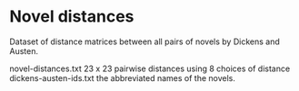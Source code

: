 # Novel distances

Dataset of distance matrices between all pairs of novels by Dickens and Austen. 

novel-distances.txt    23 x 23 pairwise distances using 8 choices of distance
dickens-austen-ids.txt      the abbreviated names of the novels. 
                            